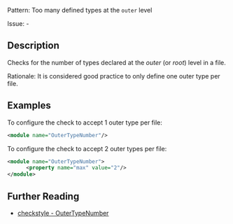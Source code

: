 Pattern: Too many defined types at the `outer` level

Issue: -

## Description

Checks for the number of types declared at the _outer_ (or _root_) level in a file. 

Rationale: It is considered good practice to only define one outer type per file. 

## Examples

To configure the check to accept 1 outer type per file: 


```xml
<module name="OuterTypeNumber"/>
```
        

To configure the check to accept 2 outer types per file: 


```xml
<module name="OuterTypeNumber">
      <property name="max" value="2"/>
</module>
```

## Further Reading

* [checkstyle - OuterTypeNumber](https://checkstyle.sourceforge.io/checks/sizes/outertypenumber.html#OuterTypeNumber)
